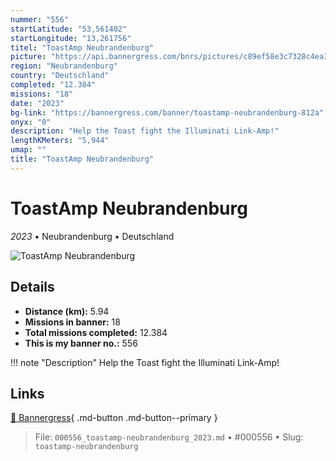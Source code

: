 ```yaml
---
nummer: "556"
startLatitude: "53,561402"
startLongitude: "13,261756"
titel: "ToastAmp Neubrandenburg"
picture: "https://api.bannergress.com/bnrs/pictures/c89ef58e3c7328c4ea37fff8be3a6af2"
region: "Neubrandenburg"
country: "Deutschland"
completed: "12.384"
missions: "18"
date: "2023"
bg-link: "https://bannergress.com/banner/toastamp-neubrandenburg-812a"
onyx: "0"
description: "Help the Toast fight the Illuminati Link-Amp!"
lengthKMeters: "5,944"
umap: ""
title: "ToastAmp Neubrandenburg"
---
```

# ToastAmp Neubrandenburg

*2023* • Neubrandenburg • Deutschland

![ToastAmp Neubrandenburg](https://api.bannergress.com/bnrs/pictures/c89ef58e3c7328c4ea37fff8be3a6af2)

## Details
- **Distance (km):** 5.94
- **Missions in banner:** 18
- **Total missions completed:** 12.384
- **This is my banner no.:** 556


!!! note "Description"
    Help the Toast fight the Illuminati Link-Amp!



## Links
[🔗 Bannergress](https://bannergress.com/banner/toastamp-neubrandenburg-812a){ .md-button .md-button--primary }



> File: `000556_toastamp-neubrandenburg_2023.md` • #000556 • Slug: `toastamp-neubrandenburg`
